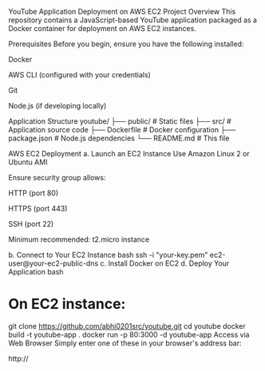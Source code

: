 YouTube Application Deployment on AWS EC2
Project Overview
This repository contains a JavaScript-based YouTube application packaged as a Docker container for deployment on AWS EC2 instances.

Prerequisites
Before you begin, ensure you have the following installed:

Docker

AWS CLI (configured with your credentials)

Git

Node.js (if developing locally)

Application Structure
youtube/
├── public/          # Static files
├── src/             # Application source code
├── Dockerfile       # Docker configuration
├── package.json     # Node.js dependencies
└── README.md        # This file

AWS EC2 Deployment
a. Launch an EC2 Instance
Use Amazon Linux 2 or Ubuntu AMI

Ensure security group allows:

HTTP (port 80)

HTTPS (port 443)

SSH (port 22)

Minimum recommended: t2.micro instance

b. Connect to Your EC2 Instance
bash
ssh -i "your-key.pem" ec2-user@your-ec2-public-dns
c. Install Docker on EC2
d. Deploy Your Application
bash
# On EC2 instance:
git clone https://github.com/abhi0201src/youtube.git
cd youtube
docker build -t youtube-app .
docker run -p 80:3000 -d youtube-app
 Access via Web Browser
Simply enter one of these in your browser's address bar:

http://<your-public-ip>

